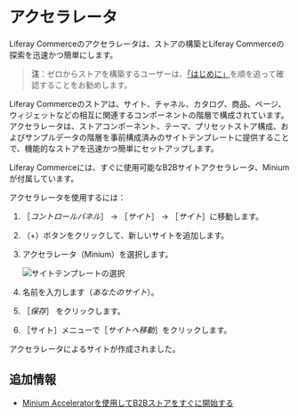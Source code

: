 # アクセラレータ

Liferay Commerceのアクセラレータは、ストアの構築とLiferay Commerceの探索を迅速かつ簡単にします。

> **注**：ゼロからストアを構築するユーザーは、[「はじめに」](../../README.md)を順を追って確認することをお勧めします。

Liferay Commerceのストアは、サイト、チャネル、カタログ、商品、ページ、ウィジェットなどの相互に関連するコンポーネントの階層で構成されています。 アクセラレータは、ストアコンポーネント、テーマ、プリセットストア構成、およびサンプルデータの階層を事前構成済みのサイトテンプレートに提供することで、機能的なストアを迅速かつ簡単にセットアップします。

Liferay Commerceには、すぐに使用可能なB2Bサイトアクセラレータ、Miniumが付属しています。

アクセラレータを使用するには：

1. ［_コントロールパネル_］ → ［_サイト_］ → ［_サイト_］に移動します。
1. （+）ボタンをクリックして、新しいサイトを追加します。
1. アクセラレータ（Minium）を選択します。

    ![サイトテンプレートの選択](./accelerators/images/01.png)

1. 名前を入力します（_あなたのサイト_）。
1. ［_保存_］ をクリックします。
1. ［サイト］メニューで［_サイトへ移動_］をクリックします。

アクセラレータによるサイトが作成されました。

## 追加情報

* [Minium Acceleratorを使用してB2Bストアをすぐに開始する](../starting-a-store/using-the-minium-accelerator-to-jump-start-your-b2b-store.md)
